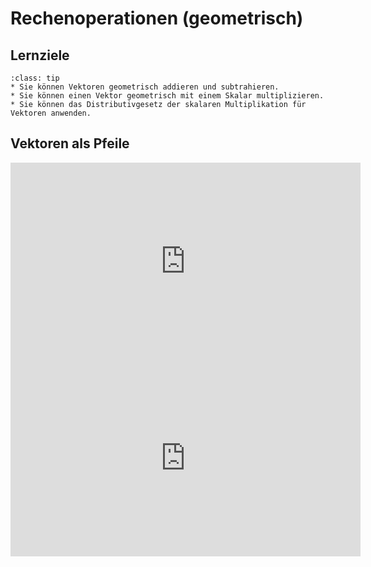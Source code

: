 # Rechenoperationen (geometrisch)

## Lernziele

```{admonition} Lernziele  
:class: tip
* Sie können Vektoren geometrisch addieren und subtrahieren.
* Sie können einen Vektor geometrisch mit einem Skalar multiplizieren.
* Sie können das Distributivgesetz der skalaren Multiplikation für Vektoren anwenden.
```

## Vektoren als Pfeile

<iframe width="560" height="315" src="https://www.youtube.com/embed/YNjWRLMaE3U" title="YouTube video player" frameborder="0" allow="accelerometer; autoplay; clipboard-write; encrypted-media; gyroscope; picture-in-picture" allowfullscreen></iframe>

<iframe width="560" height="315" src="https://www.youtube.com/embed/fEUFkbnbqLc" title="YouTube video player" frameborder="0" allow="accelerometer; autoplay; clipboard-write; encrypted-media; gyroscope; picture-in-picture" allowfullscreen></iframe>